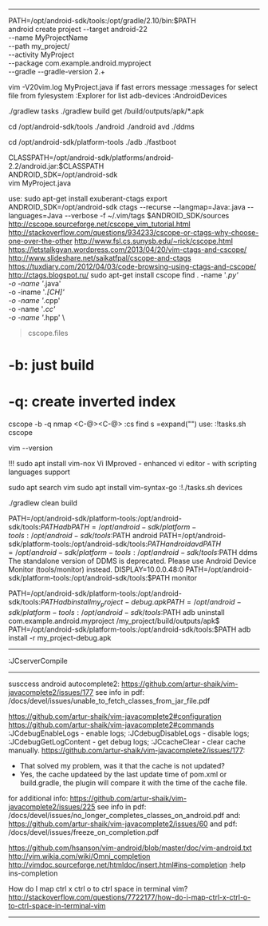 -----------------------------------------------------------------------------------------------------

PATH=/opt/android-sdk/tools:/opt/gradle/2.10/bin:$PATH \
  android create project --target android-22 \
                         --name MyProjectName \
                         --path my_project/ \
                         --activity MyProject \
                         --package com.example.android.myproject \
                         --gradle --gradle-version 2.+

vim -V20vim.log MyProject.java
if fast errors message
:messages
for select file from fylesystem
:Explorer
for list adb-devices
:AndroidDevices

./gradlew tasks
./gradlew build
get /build/outputs/apk/*.apk

cd /opt/android-sdk/tools
./android
./android avd
./ddms

cd /opt/android-sdk/platform-tools
./adb
./fastboot

CLASSPATH=/opt/android-sdk/platforms/android-2.2/android.jar:$CLASSPATH \
ANDROID_SDK=/opt/android-sdk \
        vim MyProject.java

use:
sudo apt-get install exuberant-ctags
export ANDROID_SDK=/opt/android-sdk
ctags --recurse --langmap=Java:.java --languages=Java --verbose -f ~/.vim/tags $ANDROID_SDK/sources
http://cscope.sourceforge.net/cscope_vim_tutorial.html
http://stackoverflow.com/questions/934233/cscope-or-ctags-why-choose-one-over-the-other
http://www.fsl.cs.sunysb.edu/~rick/cscope.html
https://letstalkgyan.wordpress.com/2013/04/20/vim-ctags-and-cscope/
http://www.slideshare.net/saikatfpal/cscope-and-ctags
https://tuxdiary.com/2012/04/03/code-browsing-using-ctags-and-cscope/
http://ctags.blogspot.ru/
sudo apt-get install cscope
find . -name '*.py' \
-o -name '*.java' \
-o -iname '*.[CH]' \
-o -name '*.cpp' \
-o -name '*.cc' \
-o -name '*.hpp'  \
> cscope.files
# -b: just build
# -q: create inverted index
cscope -b -q
nmap <C-@><C-@> :cs find s <C-R>=expand("<cword>")<CR><CR>
use:
:!tasks.sh cscope

vim --version

!!!
sudo apt install vim-nox
  Vi IMproved - enhanced vi editor - with scripting languages support

sudo apt search vim
sudo apt install vim-syntax-go
:!./tasks.sh devices

./gradlew clean build

PATH=/opt/android-sdk/platform-tools:/opt/android-sdk/tools:$PATH adb
PATH=/opt/android-sdk/platform-tools:/opt/android-sdk/tools:$PATH android
PATH=/opt/android-sdk/platform-tools:/opt/android-sdk/tools:$PATH android avd
PATH=/opt/android-sdk/platform-tools:/opt/android-sdk/tools:$PATH ddms
The standalone version of DDMS is deprecated.
Please use Android Device Monitor (tools/monitor) instead.
DISPLAY=10.0.0.48:0 PATH=/opt/android-sdk/platform-tools:/opt/android-sdk/tools:$PATH monitor

PATH=/opt/android-sdk/platform-tools:/opt/android-sdk/tools:$PATH adb install my_project-debug.apk
PATH=/opt/android-sdk/platform-tools:/opt/android-sdk/tools:$PATH adb uninstall com.example.android.myproject
/my_project/build/outputs/apk$ PATH=/opt/android-sdk/platform-tools:/opt/android-sdk/tools:$PATH adb install -r my_project-debug.apk

-----------------------------------------------------------------------------------------------------

:JCserverCompile

-----------------------------------------------------------------------------------------------------

susccess android autocomplete2: https://github.com/artur-shaik/vim-javacomplete2/issues/177
see info in pdf: /docs/devel/issues/unable_to_fetch_classes_from_jar_file.pdf

https://github.com/artur-shaik/vim-javacomplete2#configuration
https://github.com/artur-shaik/vim-javacomplete2#commands
:JCdebugEnableLogs     - enable logs;
  :JCdebugDisableLogs  - disable logs;
:JCdebugGetLogContent  - get debug logs;
:JCcacheClear          - clear cache manually.
https://github.com/artur-shaik/vim-javacomplete2/issues/177:
- That solved my problem, was it that the cache is not updated?
- Yes, the cache updateed by the last update time of pom.xml or build.gradle,
  the plugin will compare it with the time of the cache file.

for additional info: https://github.com/artur-shaik/vim-javacomplete2/issues/225
see info in pdf: /docs/devel/issues/no_longer_completes_classes_on_android.pdf
and: https://github.com/artur-shaik/vim-javacomplete2/issues/60
and pdf: /docs/devel/issues/freeze_on_completion.pdf

https://github.com/hsanson/vim-android/blob/master/doc/vim-android.txt
http://vim.wikia.com/wiki/Omni_completion
http://vimdoc.sourceforge.net/htmldoc/insert.html#ins-completion
:help ins-completion

How do I map ctrl x ctrl o to ctrl space in terminal vim?
http://stackoverflow.com/questions/7722177/how-do-i-map-ctrl-x-ctrl-o-to-ctrl-space-in-terminal-vim

-----------------------------------------------------------------------------------------------------
